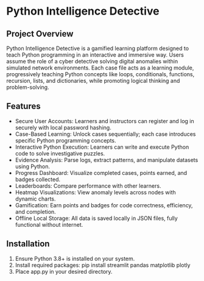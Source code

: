# Python Intelligence Detective

## Project Overview
Python Intelligence Detective is a gamified learning platform designed to teach Python programming in an interactive and immersive way. Users assume the role of a cyber detective solving digital anomalies within simulated network environments. Each case file acts as a learning module, progressively teaching Python concepts like loops, conditionals, functions, recursion, lists, and dictionaries, while promoting logical thinking and problem-solving.

## Features
- Secure User Accounts: Learners and instructors can register and log in securely with local password hashing.
- Case-Based Learning: Unlock cases sequentially; each case introduces specific Python programming concepts.
- Interactive Python Execution: Learners can write and execute Python code to solve investigative puzzles.
- Evidence Analysis: Parse logs, extract patterns, and manipulate datasets using Python.
- Progress Dashboard: Visualize completed cases, points earned, and badges collected.
- Leaderboards: Compare performance with other learners.
- Heatmap Visualizations: View anomaly levels across nodes with dynamic charts.
- Gamification: Earn points and badges for code correctness, efficiency, and completion.
- Offline Local Storage: All data is saved locally in JSON files, fully functional without internet.

## Installation
1. Ensure Python 3.8+ is installed on your system.
2. Install required packages:
   pip install streamlit pandas matplotlib plotly
3. Place app.py in your desired directory.
